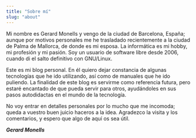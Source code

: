 ```yaml
---
title: "Sobre mí"
slug: "about"
---
```




Mi nombre es Gerard Monells y vengo de la ciudad de Barcelona, España; aunque por motivos personales me he trasladado recientemente a la ciudad de Palma de Mallorca, de donde es mi esposa. La informática es mi hobby, mi profesión y mi pasión. Soy un usuario de software libre desde 2006, cuando di el salto definitivo con GNU/Linux.

Este es mi blog personal. En él quiero dejar constancia de algunas tecnologías que he ido utilizando, así como de manuales que he ido puliendo. La finalidad de este blog es servirme como referencia futura, pero estaré encantado de que pueda servir para otros, ayudándoles en sus pasos autodidactas en el mundo de la tecnología.

No voy entrar en detalles personales por lo mucho que me incomoda; queda a vuestro buen juicio haceros a la idea. Agradezco la visita y los comentarios, y espero que algo de aquí os sea útil.

***Gerard Monells***
